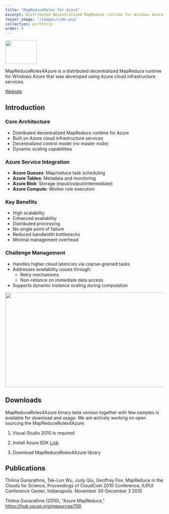 ```yaml
---
title: "MapReduceRoles for Azure"
excerpt: Distributed decentralized MapReduce runtime for Windows Azure
teaser_image: "/images/code.png"
collection: portfolio
order: 9
---
```



<img src='/images/code.png' width='100' height='75'>

MapReduceRoles4Azure is a distributed decentralized MapReduce runtime for Windows Azure that was developed using Azure cloud infrastructure services.

[Website](http://salsahpc.indiana.edu/mapreduceroles4azure/)

## Introduction
### Core Architecture
- Distributed decentralized MapReduce runtime for Azure
- Built on Azure cloud infrastructure services
- Decentralized control model (no master node)
- Dynamic scaling capabilities

### Azure Service Integration
- **Azure Queues**: Map/reduce task scheduling
- **Azure Tables**: Metadata and monitoring
- **Azure Blob**: Storage (input/output/intermediate)
- **Azure Compute**: Worker role execution

### Key Benefits
- High scalability
- Enhanced availability
- Distributed processing
- No single point of failure
- Reduced bandwidth bottlenecks
- Minimal management overhead

### Challenge Management
- Handles higher cloud latencies via coarse-grained tasks
- Addresses availability issues through:
  - Retry mechanisms
  - Non-reliance on immediate data access
- Supports dynamic instance scaling during computation

<img src='/images/blob.png' width='600' height='300'>

## Downloads
MapReduceRoles4Azure binary beta version together with few samples is available for download and usage. We are actively working on open sourcing the MapReduceRoles4Azure.

 
1. Visual Studio 2010 is required

2. Install Azure SDK [Link](http://msdn.microsoft.com/en-us/windowsazure/cc974146.aspx)

3. Download MapReduceRoles4Azure library

## Publications

Thilina Gunarathne, Tak-Lon Wu, Judy Qiu, Geoffrey Fox. MapReduce in the Clouds for Science, Proceedings of CloudCom 2010 Conference, IUPUI Conference Center, Indianapolis. November 30-December 3 2010 

 

Thilina Gunarathne (2010), "Azure MapReduce," https://hub.vscse.org/resources/159.
